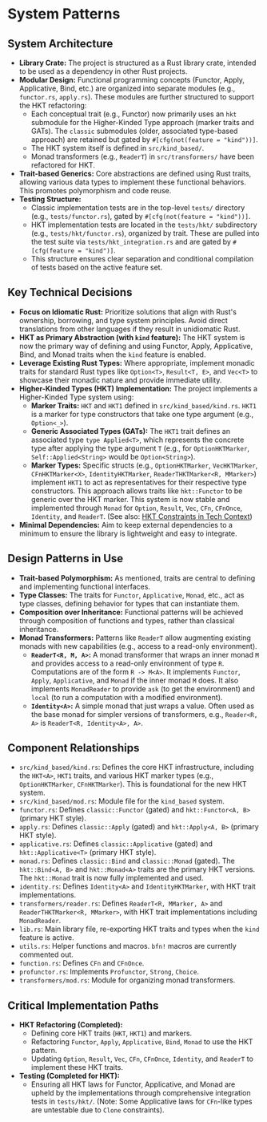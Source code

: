 # System Patterns

## System Architecture
- **Library Crate:** The project is structured as a Rust library crate, intended to be used as a dependency in other Rust projects.
- **Modular Design:** Functional programming concepts (Functor, Apply, Applicative, Bind, etc.) are organized into separate modules (e.g., `functor.rs`, `apply.rs`). These modules are further structured to support the HKT refactoring:
    - Each conceptual trait (e.g., Functor) now primarily uses an `hkt` submodule for the Higher-Kinded Type approach (marker traits and GATs). The `classic` submodules (older, associated type-based approach) are retained but gated by `#[cfg(not(feature = "kind"))]`.
    - The HKT system itself is defined in `src/kind_based/`.
    - Monad transformers (e.g., `ReaderT`) in `src/transformers/` have been refactored for HKT.
- **Trait-based Generics:** Core abstractions are defined using Rust traits, allowing various data types to implement these functional behaviors. This promotes polymorphism and code reuse.
- **Testing Structure:**
    - Classic implementation tests are in the top-level `tests/` directory (e.g., `tests/functor.rs`), gated by `#[cfg(not(feature = "kind"))]`.
    - HKT implementation tests are located in the `tests/hkt/` subdirectory (e.g., `tests/hkt/functor.rs`), organized by trait. These are pulled into the test suite via `tests/hkt_integration.rs` and are gated by `#[cfg(feature = "kind")]`.
    - This structure ensures clear separation and conditional compilation of tests based on the active feature set.

## Key Technical Decisions
- **Focus on Idiomatic Rust:** Prioritize solutions that align with Rust's ownership, borrowing, and type system principles. Avoid direct translations from other languages if they result in unidiomatic Rust.
- **HKT as Primary Abstraction (with `kind` feature):** The HKT system is now the primary way of defining and using Functor, Apply, Applicative, Bind, and Monad traits when the `kind` feature is enabled.
- **Leverage Existing Rust Types:** Where appropriate, implement monadic traits for standard Rust types like `Option<T>`, `Result<T, E>`, and `Vec<T>` to showcase their monadic nature and provide immediate utility.
- **Higher-Kinded Types (HKT) Implementation:** The project implements a Higher-Kinded Type system using:
    - **Marker Traits:** `HKT` and `HKT1` defined in `src/kind_based/kind.rs`. `HKT1` is a marker for type constructors that take one type argument (e.g., `Option<_>`).
    - **Generic Associated Types (GATs):** The `HKT1` trait defines an associated type `type Applied<T>`, which represents the concrete type after applying the type argument `T` (e.g., for `OptionHKTMarker`, `Self::Applied<String>` would be `Option<String>`).
    - **Marker Types:** Specific structs (e.g., `OptionHKTMarker`, `VecHKTMarker`, `CFnHKTMarker<X>`, `IdentityHKTMarker`, `ReaderTHKTMarker<R, MMarker>`) implement `HKT1` to act as representatives for their respective type constructors.
This approach allows traits like `hkt::Functor` to be generic over the HKT marker. This system is now stable and implemented through `Monad` for `Option`, `Result`, `Vec`, `CFn`, `CFnOnce`, `Identity`, and `ReaderT`. (See also: [HKT Constraints in Tech Context](./techContext.md#higher-kinded-types-hkts))
- **Minimal Dependencies:** Aim to keep external dependencies to a minimum to ensure the library is lightweight and easy to integrate.

## Design Patterns in Use
- **Trait-based Polymorphism:** As mentioned, traits are central to defining and implementing functional interfaces.
- **Type Classes:** The traits for `Functor`, `Applicative`, `Monad`, etc., act as type classes, defining behavior for types that can instantiate them.
- **Composition over Inheritance:** Functional patterns will be achieved through composition of functions and types, rather than classical inheritance.
- **Monad Transformers:** Patterns like `ReaderT` allow augmenting existing monads with new capabilities (e.g., access to a read-only environment).
    - **`ReaderT<R, M, A>`:** A monad transformer that wraps an inner monad `M` and provides access to a read-only environment of type `R`. Computations are of the form `R -> M<A>`. It implements `Functor`, `Apply`, `Applicative`, and `Monad` if the inner monad `M` does. It also implements `MonadReader` to provide `ask` (to get the environment) and `local` (to run a computation with a modified environment).
    - **`Identity<A>`:** A simple monad that just wraps a value. Often used as the base monad for simpler versions of transformers, e.g., `Reader<R, A>` is `ReaderT<R, Identity<A>, A>`.

## Component Relationships
- `src/kind_based/kind.rs`: Defines the core HKT infrastructure, including the `HKT<A>`, `HKT1` traits, and various HKT marker types (e.g., `OptionHKTMarker`, `CFnHKTMarker`). This is foundational for the new HKT system.
- `src/kind_based/mod.rs`: Module file for the `kind_based` system.
- `functor.rs`: Defines `classic::Functor` (gated) and `hkt::Functor<A, B>` (primary HKT style).
- `apply.rs`: Defines `classic::Apply` (gated) and `hkt::Apply<A, B>` (primary HKT style).
- `applicative.rs`: Defines `classic::Applicative` (gated) and `hkt::Applicative<T>` (primary HKT style).
- `monad.rs`: Defines `classic::Bind` and `classic::Monad` (gated). The `hkt::Bind<A, B>` and `hkt::Monad<A>` traits are the primary HKT versions. The `hkt::Monad` trait is now fully implemented and used.
- `identity.rs`: Defines `Identity<A>` and `IdentityHKTMarker`, with HKT trait implementations.
- `transformers/reader.rs`: Defines `ReaderT<R, MMarker, A>` and `ReaderTHKTMarker<R, MMarker>`, with HKT trait implementations including `MonadReader`.
- `lib.rs`: Main library file, re-exporting HKT traits and types when the `kind` feature is active.
- `utils.rs`: Helper functions and macros. `bfn!` macros are currently commented out.
- `function.rs`: Defines `CFn` and `CFnOnce`.
- `profunctor.rs`: Implements `Profunctor`, `Strong`, `Choice`.
- `transformers/mod.rs`: Module for organizing monad transformers.

## Critical Implementation Paths
- **HKT Refactoring (Completed):**
    - Defining core HKT traits (`HKT`, `HKT1`) and markers.
    - Refactoring `Functor`, `Apply`, `Applicative`, `Bind`, `Monad` to use the HKT pattern.
    - Updating `Option`, `Result`, `Vec`, `CFn`, `CFnOnce`, `Identity`, and `ReaderT` to implement these HKT traits.
- **Testing (Completed for HKT):**
    - Ensuring all HKT laws for Functor, Applicative, and Monad are upheld by the implementations through comprehensive integration tests in `tests/hkt/`. (Note: Some Applicative laws for `CFn`-like types are untestable due to `Clone` constraints).

